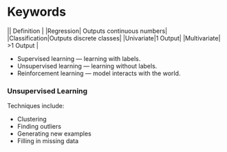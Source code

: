 # Keywords
|| Definition |
|Regression| Outputs continuous numbers|
|Classification|Outputs discrete classes|
|Univariate|1 Output|
|Multivariate| >1 Output |

* Supervised learning &mdash; learning with labels.
* Unsupervised learning &mdash; learning without labels.
* Reinforcement learning &mdash; model interacts with the world.

### Unsupervised Learning
Techniques include:
* Clustering
* Finding outliers
* Generating new examples
* Filling in missing data